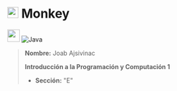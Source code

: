 # <img src="https://www.svgrepo.com/show/402165/monkey-face.svg" width="25px" height="25px"></img> Monkey

<img src="https://github.com/get-icon/geticon/raw/master/icons/java.svg" width="28px" height="28px"></img>
![Java](https://img.shields.io/badge/java-%23ED8B00.svg?style=for-the-badge&logo=java&logoColor=white)

> **Nombre:** Joab Ajsivinac
>
>
>**Introducción a la Programación y Computación 1**
>- **Sección:** "E"
